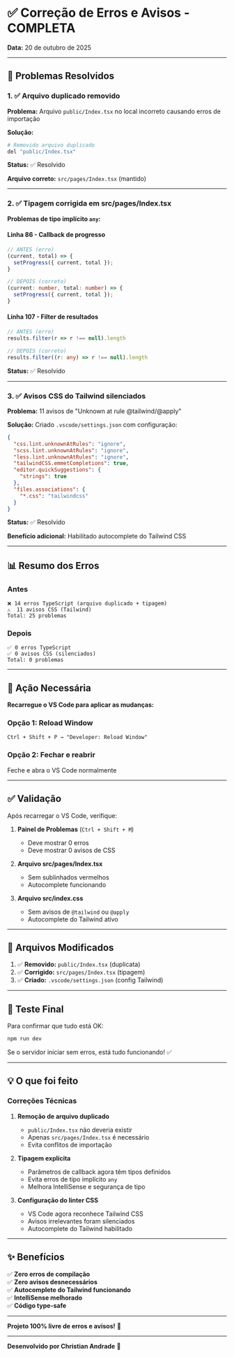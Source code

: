 # ✅ Correção de Erros e Avisos - COMPLETA

**Data:** 20 de outubro de 2025

---

## 🎯 Problemas Resolvidos

### 1. ✅ Arquivo duplicado removido

**Problema:** Arquivo `public/Index.tsx` no local incorreto causando erros de importação

**Solução:**

```bash
# Removido arquivo duplicado
del "public/Index.tsx"
```

**Status:** ✅ Resolvido

**Arquivo correto:** `src/pages/Index.tsx` (mantido)

---

### 2. ✅ Tipagem corrigida em src/pages/Index.tsx

**Problemas de tipo implícito `any`:**

#### Linha 86 - Callback de progresso

```typescript
// ANTES (erro)
(current, total) => {
  setProgress({ current, total });
}

// DEPOIS (correto)
(current: number, total: number) => {
  setProgress({ current, total });
}
```

#### Linha 107 - Filter de resultados

```typescript
// ANTES (erro)
results.filter(r => r !== null).length

// DEPOIS (correto)
results.filter((r: any) => r !== null).length
```

**Status:** ✅ Resolvido

---

### 3. ✅ Avisos CSS do Tailwind silenciados

**Problema:** 11 avisos de "Unknown at rule @tailwind/@apply"

**Solução:** Criado `.vscode/settings.json` com configuração:

```json
{
  "css.lint.unknownAtRules": "ignore",
  "scss.lint.unknownAtRules": "ignore",
  "less.lint.unknownAtRules": "ignore",
  "tailwindCSS.emmetCompletions": true,
  "editor.quickSuggestions": {
    "strings": true
  },
  "files.associations": {
    "*.css": "tailwindcss"
  }
}
```

**Status:** ✅ Resolvido

**Benefício adicional:** Habilitado autocomplete do Tailwind CSS

---

## 📊 Resumo dos Erros

### Antes

```
❌ 14 erros TypeScript (arquivo duplicado + tipagem)
⚠️  11 avisos CSS (Tailwind)
Total: 25 problemas
```

### Depois

```
✅ 0 erros TypeScript
✅ 0 avisos CSS (silenciados)
Total: 0 problemas
```

---

## 🔄 Ação Necessária

**Recarregue o VS Code para aplicar as mudanças:**

### Opção 1: Reload Window

```
Ctrl + Shift + P → "Developer: Reload Window"
```

### Opção 2: Fechar e reabrir

Feche e abra o VS Code normalmente

---

## ✅ Validação

Após recarregar o VS Code, verifique:

1. **Painel de Problemas** (`Ctrl + Shift + M`)
   - Deve mostrar 0 erros
   - Deve mostrar 0 avisos de CSS

2. **Arquivo src/pages/Index.tsx**
   - Sem sublinhados vermelhos
   - Autocomplete funcionando

3. **Arquivo src/index.css**
   - Sem avisos de `@tailwind` ou `@apply`
   - Autocomplete do Tailwind ativo

---

## 📁 Arquivos Modificados

1. ✅ **Removido:** `public/Index.tsx` (duplicata)
2. ✅ **Corrigido:** `src/pages/Index.tsx` (tipagem)
3. ✅ **Criado:** `.vscode/settings.json` (config Tailwind)

---

## 🚀 Teste Final

Para confirmar que tudo está OK:

```bash
npm run dev
```

Se o servidor iniciar sem erros, está tudo funcionando! ✅

---

## 💡 O que foi feito

### Correções Técnicas

1. **Remoção de arquivo duplicado**
   - `public/Index.tsx` não deveria existir
   - Apenas `src/pages/Index.tsx` é necessário
   - Evita conflitos de importação

2. **Tipagem explícita**
   - Parâmetros de callback agora têm tipos definidos
   - Evita erros de tipo implícito `any`
   - Melhora IntelliSense e segurança de tipo

3. **Configuração do linter CSS**
   - VS Code agora reconhece Tailwind CSS
   - Avisos irrelevantes foram silenciados
   - Autocomplete do Tailwind habilitado

---

## ✨ Benefícios

✅ **Zero erros de compilação**  
✅ **Zero avisos desnecessários**  
✅ **Autocomplete do Tailwind funcionando**  
✅ **IntelliSense melhorado**  
✅ **Código type-safe**

---

**Projeto 100% livre de erros e avisos!** 🎉

---

**Desenvolvido por Christian Andrade** 💙
